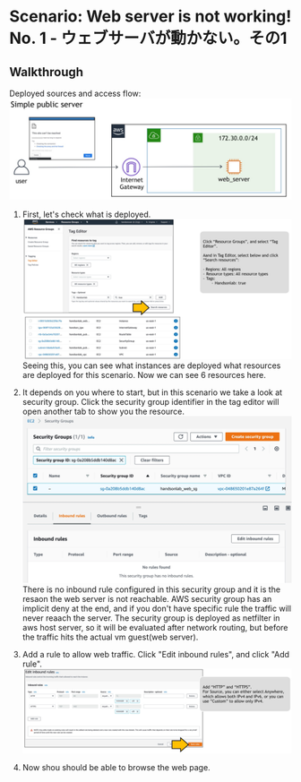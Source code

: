 # Scenario: Web server is not working! No. 1 - ウェブサーバが動かない。その1

## Walkthrough

Deployed sources and access flow:
![access flow](./asset/01-guide01.jpg)

1. First, let's check what is deployed.
![tag manager](./asset/01-guide02.jpg)
Seeing this, you can see what instances are deployed what resources are deployed for this scenario. Now we can see 6 resources here.

2. It depends on you where to start, but in this scenario we take a look at security group. Click the security group identifier in the tag editor will open another tab to show you the resource.
![](./asset/01-guide03.jpg)
There is no inbound rule configured in this security group and it is the resaon the web server is not reachable. AWS security group has an implicit deny at the end, and if you don't have specific rule the traffic will never reaach the server. The security group is deployed as netfilter in aws host server, so it will be evaluated after network routing, but before the traffic hits the actual vm guest(web server).

3. Add a rule to allow web traffic. Click "Edit inbound rules", and click "Add rule".
![answer](./asset/01-guide04.jpg)

4. Now shou should be able to browse the web page.

